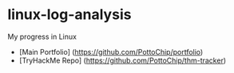# linux-log-analysis
My progress in Linux
- [Main Portfolio] (https://github.com/PottoChip/portfolio)
- [TryHackMe Repo] (https://github.com/PottoChip/thm-tracker)
